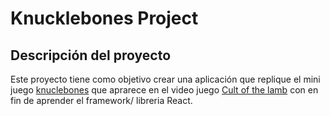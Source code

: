 # Knucklebones Project

## Descripción del proyecto
Este proyecto tiene como objetivo crear una aplicación que replique el mini juego [knuclebones](https://cult-of-the-lamb.fandom.com/wiki/Knucklebones) que aprarece en el video juego [Cult of the lamb](https://www.cultofthelamb.com/) con en fin de aprender el framework/ libreria React.